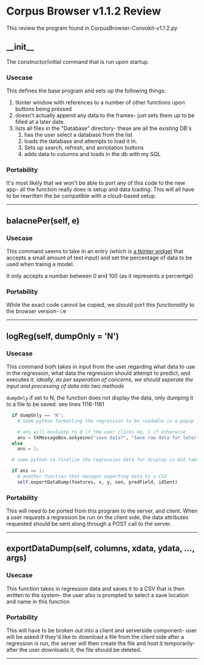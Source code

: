 # Corpus Browser v1.1.2 Review

This review the program found in CorpusBrowser-Convokit-v1.1.2.py

## \_\_init\_\_

The constructor/initial command that is run upon startup.

### Usecase

This defines the base program and sets up the following things:

1. tkinter window with references to a number of other functions upon buttons being pressed
2. doesn't actually append any data to the frames- just sets them up to be filled at a later date.
3. lists all files in the "Database" directory- these are all the existing DB's
   1. has the user select a database from the list
   2. loads the database and attempts to load it in.
   3. Sets up search, refresh, and annotation buttons
   4. adds data to columns and loads in the db with my SQL

### Portability

It's most likely that we won't be able to port any of this code to the new app- all the function really does is setup and data loading. This will all have to be rewritten the be compatible with a cloud-based setup.

---

## balacnePer(self, e)

### Usecase

This command seems to take in an entry (which is [a tkinter widget](tutorialspoint.com/python/tk_entry.htm) that accepts a small amount of text input) and set the percentage of data to be used when trainig a model.

It only accepts a number between 0 and 100 (as it represents a percentge)

### Portability

While the exact code cannot be copied, we should port this _functionality_ to the browser version- i.e

---

## logReg(self, dumpOnly = 'N')

### Usecase

This command both takes in input from the user regarding what data to use in the regression, what data the regression should attempt to predict, and executes it. _ideally, as per seperation of concerns, we should seperate the input and processing of data into two methods_

`dumpOnly` if set to N, the function does not display the data, only dumping it to a file to be saved. see lines 1116-1161

```python
  if dumpOnly == 'N':
    # some python formatting the regression to be readable in a popup

    # ans will evaluate to 0 if the user clicks no, 1 if otherwise
    ans = tkMessageBox.askyesno("save data?", "Save raw data for later?");
  else
    ans = 1;

  # some python to finalize the regression data for display in GUI tables

  if ans == 1:
    # another function that manages exporting data to a CSV
    self.exportDataDump(features, x, y, sen, predField, idSent)
```

### Portability

This will need to be ported from this program to the server, and client. When a user requests a regression be run on the client side, the data attributes requested should be sent along through a POST call to the server.

---

## exportDataDump(self, columns, xdata, ydata, ..., args)

### Usecase

This function takes in regression data and saves it to a CSV that is then written to the system- the user also is prompted to select a save location and name in this function

### Portability

This will have to be broken out into a client and serverside component- user will be asked if they'd like to download a file from the client side after a regression is run, the server will then create the file and host it temporarily- after the user downloads it, the file should be deleted.

---

